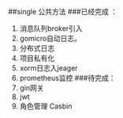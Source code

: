##single 公共方法
###已经完成 ：
1. 消息队列broker引入
2. gomicro自动日志。
3. 分布式日志
4. 项目私有化
5. xorm日志入jeager
6. prometheus监控
###待完成：
1. gin网关
2. jwt
3. 角色管理 Casbin 